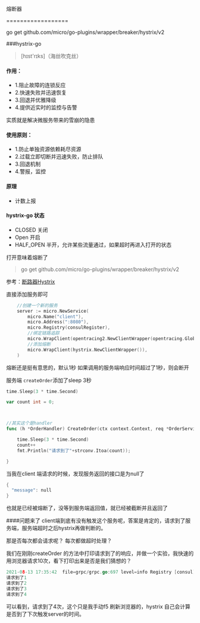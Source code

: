 熔断器

==================

go get github.com/micro/go-plugins/wrapper/breaker/hystrix/v2

###hystrix-go  

>[hɪst'rɪks]（海丝吹克丝）

#### 作用：

* 1.阻止故障的连锁反应
* 2.快速失败并迅速恢复
* 3.回退并优雅降级
* 4.提供近实时的监控与告警

实质就是解决微服务带来的雪崩的隐患

#### 使用原则：

* 1.防止单独资源依赖耗尽资源
* 2.过载立即切断并迅速失败，防止排队
* 3.回退机制
* 4.警报，监控

#### 原理

* 计数上报

#### hystrix-go 状态

* CLOSED 关闭
* Open 开启
* HALF_OPEN 半开，允许某些流量通过，如果超时再进入打开的状态

打开意味着熔断了



>go get github.com/micro/go-plugins/wrapper/breaker/hystrix/v2


参考：[断路器Hystrix](https://blog.csdn.net/hotcoffie/article/details/108844945)


直接添加服务即可

```go
	//创建一个新的服务
	server := micro.NewService(
		micro.Name("client"),
		micro.Address(":8080"),
		micro.Registry(consulRegister),
		//绑定链路追踪
		micro.WrapClient(opentracing2.NewClientWrapper(opentracing.GlobalTracer())),
		//添加熔断
		micro.WrapClient(hystrix.NewClientWrapper()),
	)
```

熔断还是挺有意思的，默认1秒 如果调用的服务端响应时间超过了1秒，则会断开

服务端 ``createOrder``添加了sleep 3秒

```go
time.Sleep(3 * time.Second)
```

```go
var count int = 0;



//其实这个是handler
func (h *OrderHandler) CreateOrder(ctx context.Context, req *OrderService.Request, rp *OrderService.Response) error {

	time.Sleep(3 * time.Second)
	count++
	fmt.Println("请求到了"+strconv.Itoa(count));

}
```

当我在client 端请求的时候，发现服务返回的接口是为null了

```go
{
  "message": null
}
```

也就是已经被熔断了，没等到服务端返回值，就已经被截断并且返回了

####问题来了
client端到底有没有触发这个服务呢，答案是肯定的，请求到了服务端，服务端超时之后hystrix再做判断的。

那是否每次都会请求呢？ 每次都做超时处理？

我们在刚刚createOrder 的方法中打印请求到了的响应，并做一个实验，我快速的用浏览器请求10次，看下打印出来是否是我们猜想的？

```go
2021-08-13 17:35:42  file=grpc/grpc.go:697 level=info Registry [consul] Registering node: order.service-05d329fb-ce93-4bde-a2f7-15e8ff383bd4
请求到了1
请求到了2
请求到了3
请求到了4
```
可以看到，请求到了4次，这个只是我手动f5 刷新浏览器的，hystrix 自己会计算是否到了下次触发server的时间。
